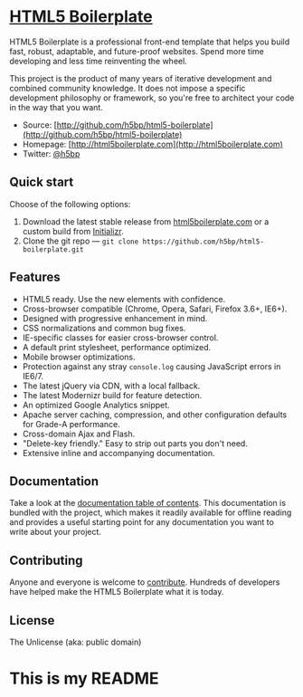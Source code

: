 # [HTML5 Boilerplate](http://html5boilerplate.com)

HTML5 Boilerplate is a professional front-end template that helps you build
fast, robust, adaptable, and future-proof websites. Spend more time developing
and less time reinventing the wheel.

This project is the product of many years of iterative development and combined
community knowledge. It does not impose a specific development philosophy or
framework, so you're free to architect your code in the way that you want.

* Source: [http://github.com/h5bp/html5-boilerplate](http://github.com/h5bp/html5-boilerplate)
* Homepage: [http://html5boilerplate.com](http://html5boilerplate.com)
* Twitter: [@h5bp](http://twitter.com/h5bp)


## Quick start

Choose of the following options:

1. Download the latest stable release from
   [html5boilerplate.com](http://html5boilerplate.com/) or a custom build from
   [Initializr](http://www.initializr.com).
2. Clone the git repo — `git clone
   https://github.com/h5bp/html5-boilerplate.git`


## Features

* HTML5 ready. Use the new elements with confidence.
* Cross-browser compatible (Chrome, Opera, Safari, Firefox 3.6+, IE6+).
* Designed with progressive enhancement in mind.
* CSS normalizations and common bug fixes.
* IE-specific classes for easier cross-browser control.
* A default print stylesheet, performance optimized.
* Mobile browser optimizations.
* Protection against any stray `console.log` causing JavaScript errors in
  IE6/7.
* The latest jQuery via CDN, with a local fallback.
* The latest Modernizr build for feature detection.
* An optimized Google Analytics snippet.
* Apache server caching, compression, and other configuration defaults for
  Grade-A performance.
* Cross-domain Ajax and Flash.
* "Delete-key friendly." Easy to strip out parts you don't need.
* Extensive inline and accompanying documentation.


## Documentation

Take a look at the [documentation table of contents](/h5bp/html5-boilerplate/blob/master/doc/README.md). This
documentation is bundled with the project, which makes it readily available for
offline reading and provides a useful starting point for any documentation you
want to write about your project.


## Contributing

Anyone and everyone is welcome to [contribute](/h5bp/html5-boilerplate/blob/master/doc/contribute.md). Hundreds of
developers have helped make the HTML5 Boilerplate what it is today.


## License

The Unlicense (aka: public domain)
# This is my README
